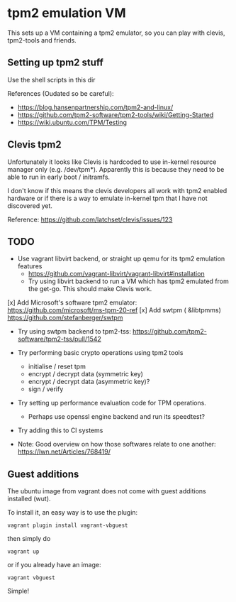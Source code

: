 # tpm2 emulation VM

This sets up a VM containing a tpm2 emulator,
so you can play with clevis, tpm2-tools and friends.

## Setting up tpm2 stuff

Use the shell scripts in this dir

References (Oudated so be careful):
- https://blog.hansenpartnership.com/tpm2-and-linux/
- https://github.com/tpm2-software/tpm2-tools/wiki/Getting-Started
- https://wiki.ubuntu.com/TPM/Testing

## Clevis tpm2
Unfortunately it looks like Clevis is hardcoded to use in-kernel resource manager only (e.g. /dev/tpm*). Apparently this is because they need to be able to run in early boot / initramfs.

I don't know if this means the clevis developers all work with tpm2 enabled hardware or if there is a way to emulate in-kernel tpm that I have not discovered yet.

Reference: https://github.com/latchset/clevis/issues/123


## TODO
- Use vagrant libvirt backend, or straight up qemu for its tpm2 emulation features
    - https://github.com/vagrant-libvirt/vagrant-libvirt#installation
    - Try using libvirt backend to run a VM which has tpm2 emulated from the get-go. This should make Clevis work.

[x] Add Microsoft's software tpm2 emulator: https://github.com/microsoft/ms-tpm-20-ref
[x] Add swtpm ( &libtpmms) https://github.com/stefanberger/swtpm
- Try using swtpm backend to tpm2-tss: https://github.com/tpm2-software/tpm2-tss/pull/1542

- Try performing basic crypto operations using tpm2 tools
    - initialise / reset tpm
    - encrypt / decrypt data (symmetric key)
    - encrypt / decrypt data (asymmetric key)?
    - sign / verify

- Try setting up performance evaluation code for TPM operations.
    - Perhaps use openssl engine backend and run its speedtest?

- Try adding this to CI systems

- Note: Good overview on how those softwares relate to one another: https://lwn.net/Articles/768419/

## Guest additions
The ubuntu image from vagrant does not come with guest additions installed (wut).

To install it, an easy way is to use the plugin:

`vagrant plugin install vagrant-vbguest`

then simply do

`vagrant up`

or if you already have an image:

`vagrant vbguest`

Simple!
